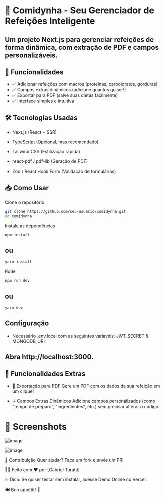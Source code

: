 # 🍔 Comidynha - Seu Gerenciador de Refeições Inteligente

## Um projeto Next.js para gerenciar refeições de forma dinâmica, com extração de PDF e campos personalizáveis.

## 🚀 Funcionalidades
- ✅ Adicionar refeições com macros (proteínas, carboidratos, gorduras)
- ✅ Campos extras dinâmicos (adicione quantos quiser!)
- ✅ Exportar para PDF (salve suas dietas facilmente)
- ✅ Interface simples e intuitiva

## 🛠 Tecnologias Usadas
- Next.js (React + SSR)

- TypeScript (Opcional, mas recomendado)

- Tailwind CSS (Estilização rápida)

- react-pdf / pdf-lib (Geração de PDF)

- Zod / React Hook Form (Validação de formulários)

## 📥 Como Usar
Clone o repositório

```bash
git clone https://github.com/seu-usuario/comidynha.git
cd comidynha
```
Instale as dependências

```bash
npm install
```
## ou
```bash
yarn install
```
Rode

```bash
npm run dev
```
## ou
```bash
yarn dev
```

## Configuração
- Necessário .env.local com as seguintes variavéis: JWT_SECRET & MONGODB_URI

## Abra http://localhost:3000.

## 🎯 Funcionalidades Extras
- 📄 Exportação para PDF
Gere um PDF com os dados da sua refeição em um clique!

- ➕ Campos Extras Dinâmicos
Adicione campos personalizados (como "tempo de preparo", "ingredientes", etc.) sem precisar alterar o código.

# 📸 Screenshots
![image](https://github.com/user-attachments/assets/87204e18-fdf9-4876-93f7-e1c3ac53b768)

![image](https://github.com/user-attachments/assets/eb194094-5f8b-449a-b5c6-483d122597e6)

🤝 Contribuição
Quer ajudar? Faça um fork e envie um PR!


👨‍💻 Feito com ❤️ por [Gabriel Turatti]

✨ Dica:
Se quiser testar sem instalar, acesse Demo Online no Vercel.

🍽️ Bon appétit! 🚀
